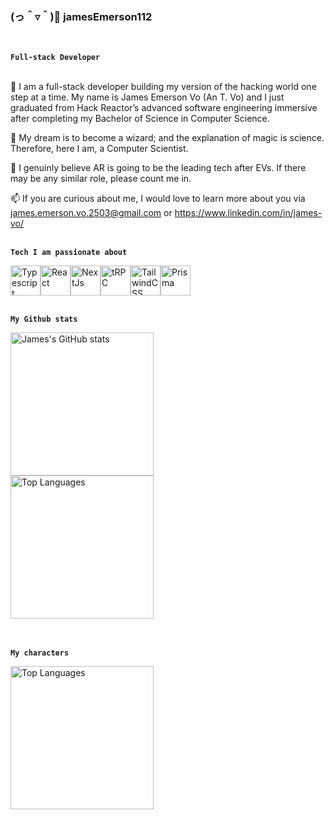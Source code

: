### (っ＾▿＾)💨 jamesEmerson112
<br/>

**`Full-stack Developer`**
<br/>
<br/>


🤔 I am a full-stack developer building my version of the hacking world one step at a time. My name is James Emerson Vo (An T. Vo) and I just graduated from Hack Reactor’s advanced software engineering immersive after completing my Bachelor of Science in Computer Science.

🌱 My dream is to become a wizard; and the explanation of magic is science. Therefore, here I am, a Computer Scientist.

🔭 I genuinly believe AR is going to be the leading tech after EVs. If there may be any similar role, please count me in.

📫 If you are curious about me, I would love to learn more about you via james.emerson.vo.2503@gmail.com or https://www.linkedin.com/in/james-vo/
<br/>
<br/>


**`Tech I am passionate about`**
<div style="display: flex; ">
  <a href="https://www.typescriptlang.org"><img src="https://raw.githubusercontent.com/danielcranney/readme-generator/main/public/icons/skills/typescript-colored.svg" width="48" height="48" alt="Typescript" /></a>
  <a href="https://www.reactjs.org"><img src="https://raw.githubusercontent.com/danielcranney/readme-generator/main/public/icons/skills/react-colored.svg" width="48" height="48" alt="React" /></a>
  <a href="https://www.nextjs.org"><img src="https://raw.githubusercontent.com/danielcranney/readme-generator/main/public/icons/skills/nextjs-colored-dark.svg" width="48" height="48" alt="NextJs" /></a>
  <a href="https://trpc.io"><img src="https://avatars.githubusercontent.com/u/78011399?s=200&v=4" width="48" height="48" alt="tRPC"/></a>
  <a href="https://www.tailwindcss.com"><img src="https://raw.githubusercontent.com/danielcranney/readme-generator/main/public/icons/skills/tailwindcss-colored.svg" width="48" height="48" alt="TailwindCSS" /></a>
  <a href="https://prisma.io"><img src="https://www.prisma.io/images/favicon-32x32.png" width="48" height="48" alt="Prisma" /></a>
</div>
<br/>


**`My Github stats`**

<div style="display: flex; ">
  <img src="https://github-readme-stats.vercel.app/api?username=jamesEmerson112&show_icons=true&hide=&count_private=true&title_color=0891b2&text_color=e4e4e7&icon_color=0891b2&bg_color=3f3f46&hide_border=true&show_icons=true" alt="James's GitHub stats" height="229" />

</div>

<div style="display: flex; ">
  <img src="https://github-readme-stats.vercel.app/api/top-langs/?username=jamesEmerson112&layout=compact&langs_count=10&title_color=0891b2&text_color=e4e4e7&icon_color=0891b2&bg_color=3f3f46&hide_border=true&locale=en&custom_title=Top%20%Languages" alt="Top Languages" height="229" />
</div>
<br/>
<br/>


**`My characters`**
<div>
  <img src="https://user-images.githubusercontent.com/36806380/205413241-9537be31-bd86-41be-a9b5-7dad6b950a53.png" alt="Top Languages" height="229" />
<div>

<!--
**jamesEmerson112/jamesEmerson112** is a ✨ _special_ ✨ repository because its `README.md` (this file) appears on your GitHub profile.

Here are some ideas to get you started:

- 🔭 I’m currently working on ...
- 🌱 I’m currently learning ...
- 👯 I’m looking to collaborate on ...
- 🤔 I’m looking for help with ...
- 💬 Ask me about ...
- 📫 How to reach me: ...
- 😄 Pronouns: ...
- ⚡ Fun fact: ...
-->
